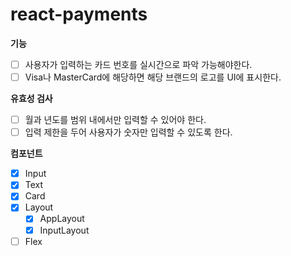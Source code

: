 # react-payments

**기능**

- [ ] 사용자가 입력하는 카드 번호를 실시간으로 파악 가능해야한다.
- [ ] Visa나 MasterCard에 해당하면 해당 브랜드의 로고를 UI에 표시한다.

**유효성 검사**

- [ ] 월과 년도를 범위 내에서만 입력할 수 있어야 한다.
- [ ] 입력 제한을 두어 사용자가 숫자만 입력할 수 있도록 한다.

**컴포넌트**

- [x] Input
- [x] Text
- [x] Card
- [x] Layout
    - [x] AppLayout
    - [x] InputLayout
- [ ] Flex